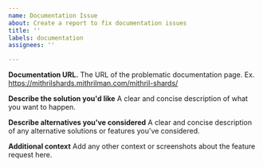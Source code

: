```yaml
---
name: Documentation Issue
about: Create a report to fix documentation issues
title: ''
labels: documentation
assignees: ''

---
```


**Documentation URL.**
The URL of the problematic documentation page.
Ex. https://mithrilshards.mithrilman.com/mithril-shards/

**Describe the solution you'd like**
A clear and concise description of what you want to happen.

**Describe alternatives you've considered**
A clear and concise description of any alternative solutions or features you've considered.

**Additional context**
Add any other context or screenshots about the feature request here.
